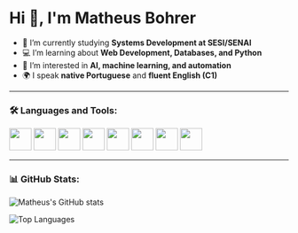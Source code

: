 # Hi 👋, I'm Matheus Bohrer

- 🌱 I’m currently studying **Systems Development at SESI/SENAI**  
- 💻 I’m learning about **Web Development, Databases, and Python**  
- 🤖 I’m interested in **AI, machine learning, and automation**  
- 🌍 I speak **native Portuguese** and **fluent English (C1)**  

---

### 🛠️ Languages and Tools:
<p>
  <img src="https://cdn.jsdelivr.net/gh/devicons/devicon/icons/python/python-original.svg" width="40"/>
  <img src="https://cdn.jsdelivr.net/gh/devicons/devicon/icons/html5/html5-original.svg" width="40"/>
  <img src="https://cdn.jsdelivr.net/gh/devicons/devicon/icons/css3/css3-original.svg" width="40"/>
  <img src="https://cdn.jsdelivr.net/gh/devicons/devicon/icons/javascript/javascript-original.svg" width="40"/>
  <img src="https://cdn.jsdelivr.net/gh/devicons/devicon/icons/php/php-original.svg" width="40"/>
  <img src="https://cdn.jsdelivr.net/gh/devicons/devicon/icons/mysql/mysql-original.svg" width="40"/>
  <img src="https://cdn.jsdelivr.net/gh/devicons/devicon/icons/bootstrap/bootstrap-original.svg" width="40"/>
  <img src="https://cdn.jsdelivr.net/gh/devicons/devicon/icons/git/git-original.svg" width="40"/>
</p>

---

### 📊 GitHub Stats:
![Matheus's GitHub stats](https://github-readme-stats.vercel.app/api?username=MatheusAlvesBohrer&show_icons=true&theme=tokyonight)

![Top Languages](https://github-readme-stats.vercel.app/api/top-langs/?username=MatheusAlvesBohrer&layout=compact&theme=tokyonight)
